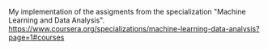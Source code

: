My implementation of the assigments from the specialization "Machine Learning and Data Analysis".
https://www.coursera.org/specializations/machine-learning-data-analysis?page=1#courses